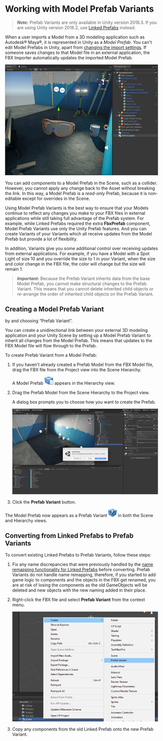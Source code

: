 # Working with Model Prefab Variants

> ***Note:*** Prefab Variants are only available in Unity version 2018.3. If you are using Unity version 2018.2, use [Linked Prefabs](prefabs.md) instead. 

When a user imports a Model from a 3D modeling application such as Autodesk® Maya®, it is represented in Unity as a *Model Prefab*. You can't edit Model Prefabs in Unity, apart from [changing the import settings](https://docs.unity3d.com/2018.3/Documentation/Manual/class-FBXImporter.html). If someone saves changes to that Model file in an external application, the FBX Importer automatically updates the imported Model Prefab. 

![A Model Prefab in the Scene and Hierarchy views](images/FBXExporter_ModelPrefab.png)

You can add components to a Model Prefab in the Scene, such as a collider. However, you cannot apply any change back to the Asset without breaking the link. In this way, a Model Prefab is a *read-only* Prefab, because it is non-editable except for overrides in the Scene.

Using Model Prefab Variants is the best way to ensure that your Models continue to reflect any changes you make to your FBX files in external applications while still taking full advantage of the Prefab system. For example, while Linked Prefabs required the extra **FbxPrefab** component, Model Prefab Variants use only the Unity Prefab features. And you can create Variants of your Variants which all receive updates from the Model Prefab but provide a lot of flexibility. 

In addition, Variants give you some additional control over receiving updates from external applications. For example, if you have a Model with a Spot Light of size 10 and you override the size to 1 in your Variant, when the size and color change in the FBX file, the color will change but the size will remain 1.

> ***Important:*** Because the Prefab Variant inherits data from the base Model Prefab, you cannot make structural changes to the Prefab Variant. This means that you cannot delete inherited child objects or re-arrange the order of inherited child objects on the Prefab Variant. 

## Creating a Model Prefab Variant

 by  and choosing “Prefab Variant”. 

You can create a unidirectional link between your external 3D modeling application and your Unity Scene by setting up a Model Prefab Variant to inherit all changes from the Model Prefab. This means that updates to the FBX Model file will flow through to the Prefab. 

To create Prefab Variant from a Model Prefab: 

1. If you haven't already created a Prefab Model from the FBX Model file, drag the FBX file from the Project view into the Scene Hierarchy.

	A Model Prefab ![Prefab icon](images/FBXExporter_PrefabIcon.png) appears in the Hierarchy view.

2. Drag the Prefab Model from the Scene Hierarchy to the Project view.

	A dialog box prompts you to choose how you want to create the Prefab.

	![Import as a Model Prefab Variant](images/FBXExporter_ModelPrefabVariant.png)

3. Click the **Prefab Variant** button.

  The Model Prefab now appears as a Prefab Variant ![Prefab Variant icon](images/FBXExporter_PrefabVariantIcon.png) in both the Scene and Hierarchy views.

<a name="conversion"></a>

## Converting from Linked Prefabs to Prefab Variants

To convert existing Linked Prefabs to Prefab Variants, follow these steps:

1. Fix any name discrepancies that were previously handled by the [name remapping functionality for Linked Prefabs](prefabs.md#Remapping) before converting. Prefab Variants do not handle name remapping, therefore, if you started to add game logic to components and the objects in the FBX get renamed, you are at risk of losing the components as the old GameObjects will be deleted and new objects with the new naming added in their place.

2. Right-click the FBX file and select **Prefab Variant** from the context menu.

	![Create a Prefab variant from the file's context menu](images/FBXExporter_CreatePrefabVariant.png)

3. Copy any components from the old Linked Prefab onto the new Prefab Variant.
